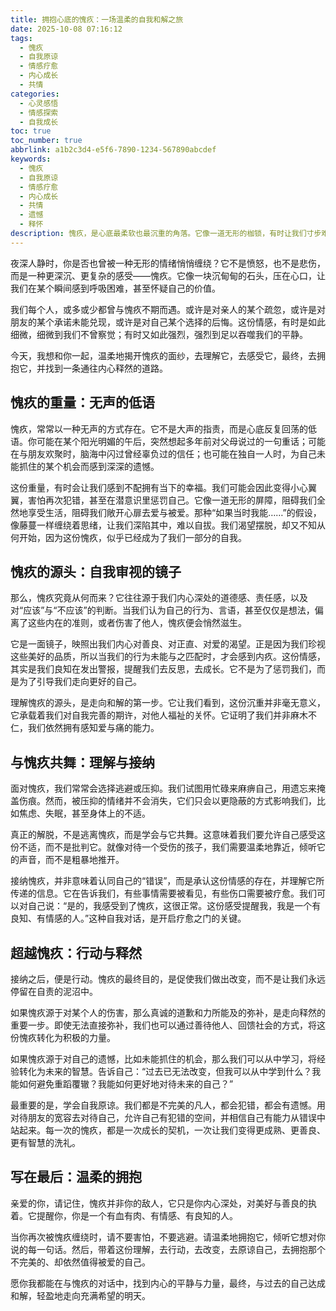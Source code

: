 ```yaml
---
title: 拥抱心底的愧疚：一场温柔的自我和解之旅
date: 2025-10-08 07:16:12
tags:
  - 愧疚
  - 自我原谅
  - 情感疗愈
  - 内心成长
  - 共情
categories:
  - 心灵感悟
  - 情感探索
  - 自我成长
toc: true
toc_number: true
abbrlink: a1b2c3d4-e5f6-7890-1234-567890abcdef
keywords:
  - 愧疚
  - 自我原谅
  - 情感疗愈
  - 内心成长
  - 共情
  - 遗憾
  - 释怀
description: 愧疚，是心底最柔软也最沉重的角落。它像一道无形的枷锁，有时让我们寸步难行，有时又化作指引我们前行的微光。这篇文章将带你温柔地审视这份复杂的情感，理解它的重量与意义，并最终学会如何与它和解，走向内心的平静与释然。
---
```


夜深人静时，你是否也曾被一种无形的情绪悄悄缠绕？它不是愤怒，也不是悲伤，而是一种更深沉、更复杂的感受——愧疚。它像一块沉甸甸的石头，压在心口，让我们在某个瞬间感到呼吸困难，甚至怀疑自己的价值。

我们每个人，或多或少都曾与愧疚不期而遇。或许是对亲人的某个疏忽，或许是对朋友的某个承诺未能兑现，或许是对自己某个选择的后悔。这份情感，有时是如此细微，细微到我们不曾察觉；有时又如此强烈，强烈到足以吞噬我们的平静。

今天，我想和你一起，温柔地揭开愧疚的面纱，去理解它，去感受它，最终，去拥抱它，并找到一条通往内心释然的道路。

## 愧疚的重量：无声的低语

愧疚，常常以一种无声的方式存在。它不是大声的指责，而是心底反复回荡的低语。你可能在某个阳光明媚的午后，突然想起多年前对父母说过的一句重话；可能在与朋友欢聚时，脑海中闪过曾经辜负过的信任；也可能在独自一人时，为自己未能抓住的某个机会而感到深深的遗憾。

这份重量，有时会让我们感到不配拥有当下的幸福。我们可能会因此变得小心翼翼，害怕再次犯错，甚至在潜意识里惩罚自己。它像一道无形的屏障，阻碍我们全然地享受生活，阻碍我们敞开心扉去爱与被爱。那种“如果当时我能……”的假设，像藤蔓一样缠绕着思绪，让我们深陷其中，难以自拔。我们渴望摆脱，却又不知从何开始，因为这份愧疚，似乎已经成为了我们一部分的自我。

## 愧疚的源头：自我审视的镜子

那么，愧疚究竟从何而来？它往往源于我们内心深处的道德感、责任感，以及对“应该”与“不应该”的判断。当我们认为自己的行为、言语，甚至仅仅是想法，偏离了这些内在的准则，或者伤害了他人，愧疚便会悄然滋生。

它是一面镜子，映照出我们内心对善良、对正直、对爱的渴望。正是因为我们珍视这些美好的品质，所以当我们的行为未能与之匹配时，才会感到内疚。这份情感，其实是我们良知在发出警报，提醒我们去反思，去成长。它不是为了惩罚我们，而是为了引导我们走向更好的自己。

理解愧疚的源头，是走向和解的第一步。它让我们看到，这份沉重并非毫无意义，它承载着我们对自我完善的期许，对他人福祉的关怀。它证明了我们并非麻木不仁，我们依然拥有感知爱与痛的能力。

## 与愧疚共舞：理解与接纳

面对愧疚，我们常常会选择逃避或压抑。我们试图用忙碌来麻痹自己，用遗忘来掩盖伤痕。然而，被压抑的情绪并不会消失，它们只会以更隐蔽的方式影响我们，比如焦虑、失眠，甚至身体上的不适。

真正的解脱，不是逃离愧疚，而是学会与它共舞。这意味着我们要允许自己感受这份不适，而不是批判它。就像对待一个受伤的孩子，我们需要温柔地靠近，倾听它的声音，而不是粗暴地推开。

接纳愧疚，并非意味着认同自己的“错误”，而是承认这份情感的存在，并理解它所传递的信息。它在告诉我们，有些事情需要被看见，有些伤口需要被疗愈。我们可以对自己说：“是的，我感受到了愧疚，这很正常。这份感受提醒我，我是一个有良知、有情感的人。”这种自我对话，是开启疗愈之门的关键。

## 超越愧疚：行动与释然

接纳之后，便是行动。愧疚的最终目的，是促使我们做出改变，而不是让我们永远停留在自责的泥沼中。

如果愧疚源于对某个人的伤害，那么真诚的道歉和力所能及的弥补，是走向释然的重要一步。即使无法直接弥补，我们也可以通过善待他人、回馈社会的方式，将这份愧疚转化为积极的力量。

如果愧疚源于对自己的遗憾，比如未能抓住的机会，那么我们可以从中学习，将经验转化为未来的智慧。告诉自己：“过去已无法改变，但我可以从中学到什么？我能如何避免重蹈覆辙？我能如何更好地对待未来的自己？”

最重要的是，学会自我原谅。我们都是不完美的凡人，都会犯错，都会有遗憾。用对待朋友的宽容去对待自己，允许自己有犯错的空间，并相信自己有能力从错误中站起来。每一次的愧疚，都是一次成长的契机，一次让我们变得更成熟、更善良、更有智慧的洗礼。

## 写在最后：温柔的拥抱

亲爱的你，请记住，愧疚并非你的敌人，它只是你内心深处，对美好与善良的执着。它提醒你，你是一个有血有肉、有情感、有良知的人。

当你再次被愧疚缠绕时，请不要害怕，不要逃避。请温柔地拥抱它，倾听它想对你说的每一句话。然后，带着这份理解，去行动，去改变，去原谅自己，去拥抱那个不完美的、却依然值得被爱的自己。

愿你我都能在与愧疚的对话中，找到内心的平静与力量，最终，与过去的自己达成和解，轻盈地走向充满希望的明天。